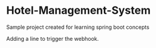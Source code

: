 # **Hotel-Management-System**
Sample project created for learning spring boot concepts

Adding a line to trigger the webhook.
